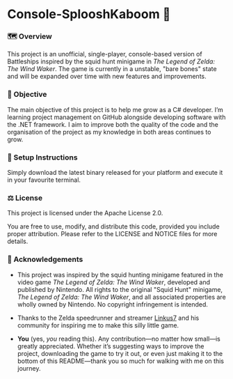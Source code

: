 # Console-SplooshKaboom 🦑

### 🗺️ Overview

This project is an unofficial, single-player, console-based version of Battleships inspired by the squid hunt minigame in *The Legend of Zelda: The Wind Waker*. The game is currently in a unstable, "bare bones" state and will be expanded over time with new features and improvements.


### 🌱 Objective

The main objective of this project is to help me grow as a C# developer. I’m learning project management on GitHub alongside developing software with the .NET framework. I aim to improve both the quality of the code and the organisation of the project as my knowledge in both areas continues to grow.

### 📖 Setup Instructions

Simply download the latest binary released for your platform and execute it in your favourite terminal.

### ⚖️ License

This project is licensed under the Apache License 2.0.

You are free to use, modify, and distribute this code, provided you include proper attribution. Please refer to the LICENSE and NOTICE files for more details.

### 📢 Acknowledgements

- This project was inspired by the squid hunting minigame featured in the video game *The Legend of Zelda: The Wind Waker*, developed and published by Nintendo. All rights to the original "Squid Hunt" minigame, *The Legend of Zelda: The Wind Waker*, and all associated properties are wholly owned by Nintendo. No copyright infringement is intended.

- Thanks to the Zelda speedrunner and streamer [Linkus7](https://www.twitch.tv/linkus7/) and his community for inspiring me to make this silly little game.

- **You** (yes, *you* reading this). Any contribution—no matter how small—is greatly appreciated. Whether it’s suggesting ways to improve the project, downloading the game to try it out, or even just making it to the bottom of this README—thank you so much for walking with me on this journey.
